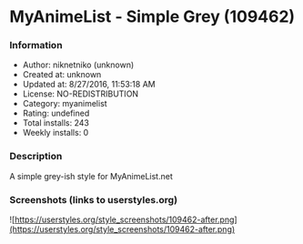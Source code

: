 # MyAnimeList - Simple Grey (109462)

### Information
- Author: niknetniko (unknown)
- Created at: unknown
- Updated at: 8/27/2016, 11:53:18 AM
- License: NO-REDISTRIBUTION
- Category: myanimelist
- Rating: undefined
- Total installs: 243
- Weekly installs: 0


### Description
A simple grey-ish style for MyAnimeList.net


### Screenshots (links to userstyles.org)
![https://userstyles.org/style_screenshots/109462-after.png](https://userstyles.org/style_screenshots/109462-after.png)


